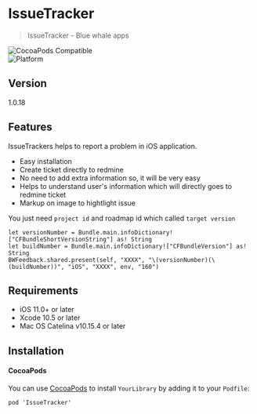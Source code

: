 # IssueTracker
> IssueTracker - Blue whale apps

![CocoaPods Compatible](https://img.shields.io/cocoapods/v/EZSwiftExtensions.svg)  
![Platform](https://img.shields.io/cocoapods/p/LFAlertController.svg?style=flat)

## Version

1.0.18

## Features

IssueTrackers helps to report a problem in iOS application.
- Easy installation
- Create ticket directly to redmine
- No need to add extra information so, it will be very easy
- Helps to understand user's information which will directly goes to redmine ticket
- Markup on image to hightlight issue

You just need `project id` and roadmap id which called `target version`

```
let versionNumber = Bundle.main.infoDictionary!["CFBundleShortVersionString"] as! String
let buildNumber = Bundle.main.infoDictionary!["CFBundleVersion"] as! String
BWFeedback.shared.present(self, "XXXX", "\(versionNumber)(\(buildNumber))", "iOS", "XXXX", env, "160")
```

## Requirements

- iOS 11.0+ or later
- Xcode 10.5 or later
- Mac OS Catelina v10.15.4 or later

## Installation

#### CocoaPods
You can use [CocoaPods](http://cocoapods.org/) to install `YourLibrary` by adding it to your `Podfile`:

```
pod 'IssueTracker'
```
